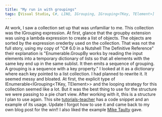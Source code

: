 ```yaml
---
title: "My run in with groupings"
tags: [Visual Studio, C#, LINQ, IGrouping, IGrouping<TKey, TElement>]
---
```


At work, I saw a collection set up that was unfamiliar to me. This collection was the IGrouping expression. At first, glance that the groupby extension was using a lambda expression to create a list of objects. The objects are sorted by the expression orederby used on the collection.
That was not the full story, using my copy of "C# 6.0 in a Nutshell The Definitive Reference" their explanation is "Enumerable.GroupBy works by reading the input elements into a temporary dictionary of lists so that all elements with the same key end up in the same sublist. It then emits a sequence of grouping. A grouping is a sequence with a key property." I looked at it as a dictionary where each key pointed to a list collection. I had planned to rewrite it. It seemed messy and bloated. At first, the explicit type of IEnumerable<IGrouping<TKey, TElement>> and the looping strategy for this collection seemed like a lot. But it was the best thing to use for the structure we were passing to a pie chart view.
After working with it, this is a structure I plan to use again. This site [tutorials-teacher] has a code snippet and an example of its usage. Update I forgot how to use it and came back to my own blog post for the win!! I also liked the example [Mike Taulty](https://mtaulty.com/2007/09/28/m_9836/) gave.

[tutorials-teacher]: https://www.tutorialsteacher.com/linq/linq-grouping-operator-groupby-tolookup
